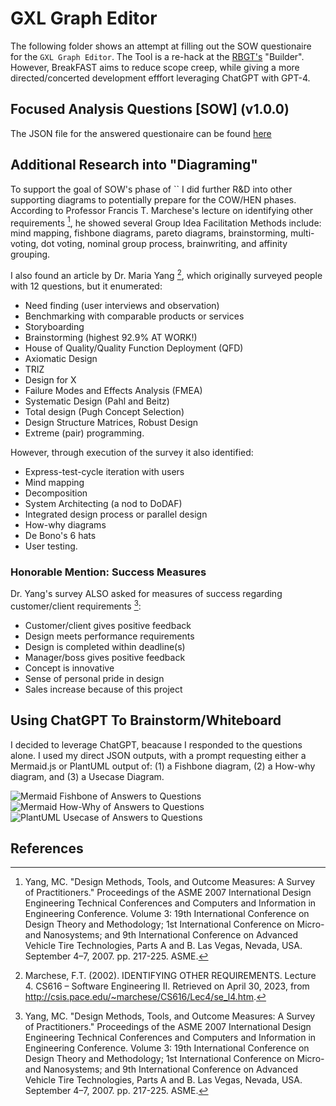 # GXL Graph Editor
The following folder shows an attempt at filling out the SOW questionaire for the `GXL Graph Editor`.
The Tool is a re-hack at the [RBGT's](https://github.com/ActuallyFro/RBGT) "Builder".
However, BreakFAST aims to reduce scope creep, while giving a more directed/concerted development efffort leveraging ChatGPT with GPT-4.

## Focused Analysis Questions [SOW] (v1.0.0)
The JSON file for the answered questionaire can be found [here](01_SOW-Questions-Answered.json)

## Additional Research into "Diagraming"
To support the goal of SOW's phase of `` I did further R&D into other supporting diagrams to potentially prepare for the COW/HEN phases.
According to Professor Francis T. Marchese's lecture on identifying other requirements [^2], he showed several Group Idea Facilitation Methods include: mind mapping, fishbone diagrams, pareto diagrams, brainstorming, multi-voting, dot voting, nominal group process, brainwriting, and affinity grouping.

I also found an article by Dr. Maria Yang [^1], which originally surveyed people with 12 questions, but it enumerated: 

* Need finding (user interviews and observation)
* Benchmarking with comparable products or services
* Storyboarding
* Brainstorming (highest 92.9% AT WORK!)
* House of Quality/Quality Function Deployment (QFD)
* Axiomatic Design
* TRIZ
* Design for X
* Failure Modes and Effects Analysis (FMEA)
* Systematic Design (Pahl and Beitz)
* Total design (Pugh Concept Selection)
* Design Structure Matrices, Robust Design
* Extreme (pair) programming.

However, through execution of the survey it also identified:

* Express-test-cycle iteration with users
* Mind mapping
* Decomposition
* System Architecting (a nod to DoDAF)
* Integrated design process or parallel design
* How-why diagrams
* De Bono's 6 hats
* User testing.

### Honorable Mention: Success Measures

Dr. Yang's survey ALSO asked for measures of success regarding customer/client requirements [^2]:

* Customer/client gives positive feedback
* Design meets performance requirements
* Design is completed within deadline(s)
* Manager/boss gives positive feedback
* Concept is innovative
* Sense of personal pride in design
* Sales increase because of this project

## Using ChatGPT To Brainstorm/Whiteboard
I decided to leverage ChatGPT, beacause I responded to the questions alone. 
I used my direct JSON outputs, with a prompt requesting either a Mermaid.js or PlantUML output of: (1) a Fishbone diagram, (2) a How-why diagram, and (3) a Usecase Diagram.

![Mermaid Fishbone of Answers to Questions](02_02-ChatGPT-Fishbone.svg)
![Mermaid How-Why of Answers to Questions](03_02-ChatGPT-How-Why.svg)
![PlantUML Usecase of Answers to Questions](04_Usecase.svg)

## References
[^1]: Marchese, F.T. (2002). IDENTIFYING OTHER REQUIREMENTS. Lecture 4. CS616 – Software Engineering II. Retrieved on April 30, 2023, from http://csis.pace.edu/~marchese/CS616/Lec4/se_l4.htm.
[^2]: Yang, MC. "Design Methods, Tools, and Outcome Measures: A Survey of Practitioners." Proceedings of the ASME 2007 International Design Engineering Technical Conferences and Computers and Information in Engineering Conference. Volume 3: 19th International Conference on Design Theory and Methodology; 1st International Conference on Micro- and Nanosystems; and 9th International Conference on Advanced Vehicle Tire Technologies, Parts A and B. Las Vegas, Nevada, USA. September 4–7, 2007. pp. 217-225. ASME. 

